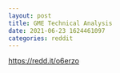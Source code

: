 ```yaml
--- 
layout: post 
title: GME Technical Analysis 
date: 2021-06-23 1624461097 
categories: reddit 
--- 
```

https://redd.it/o6erzo